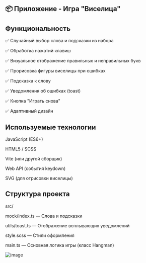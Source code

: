 ## 📦 Приложение - Игра "Виселица"


## Функциональность
✅ Случайный выбор слова и подсказки из набора

✅ Обработка нажатий клавиш

✅ Визуальное отображение правильных и неправильных букв

✅ Прорисовка фигуры виселицы при ошибках

✅ Подсказка к слову

✅ Уведомления об ошибках (toast)

✅ Кнопка "Играть снова"

✅ Адаптивный дизайн

## Используемые технологии

JavaScript (ES6+)

HTML5 / SCSS

Vite (или другой сборщик)

Web API (события keydown)

SVG (для отрисовки виселицы)

## Структура проекта

src/

mock/index.ts — Слова и подсказки

utils/toast.ts — Отображение всплывающих уведомлений

style.scss — Стили оформления

main.ts — Основная логика игры (класс Hangman)


![image](https://github.com/user-attachments/assets/b2409ef9-202e-4fcc-9ab2-0feaa46dce1f)



